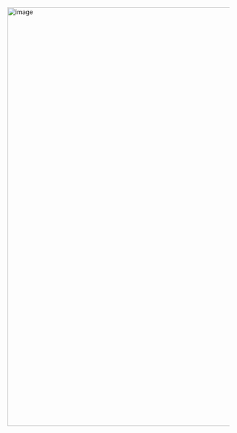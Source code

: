 <img width="947" alt="image" src="https://github.com/RitulMohan/AIML_Chatbot/assets/79750424/ab01e33e-1d20-4cb3-8791-67984bf2d0df">

